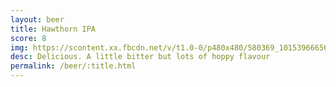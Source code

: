 ```yaml
---
layout: beer
title: Hawthorn IPA
score: 8
img: https://scontent.xx.fbcdn.net/v/t1.0-0/p480x480/580369_10153966656363745_4315787602585071997_n.jpg?oh=f2dc4dc5f75b872aba16c3eeadf40e82&oe=588ADC7D
desc: Delicious. A little bitter but lots of hoppy flavour
permalink: /beer/:title.html
---
```

